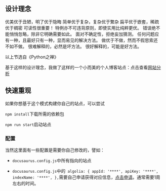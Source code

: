 ## 设计理念

优美优于丑陋，明了优于隐晦
简单优于复杂，复杂优于繁杂
扁平优于嵌套，稀疏优于稠密
可读性很重要！
特例亦不可违背原则，即使实用比纯粹更优。
错误绝不能悄悄忽略，除非它明确需要如此。
面对不确定性，拒绝妄加猜测。
任何问题应有一种，且最好只有一种，显而易见的解决方法。
做优于不做，然而不假思索还不如不做。
很难解释的，必然是坏方法。
很好解释的，可能是好方法。

以上节选自《Python之禅》

基于这样的设计理念，我做了这样的一个小而美的个人博客站点：点击查看[网站分析](https://pagespeed.web.dev/)

## 快速重现

如果你想基于这个模式构建你自己的站点，可以尝试

`npm install`下载所需的依赖包

`npm run start`启动站点

### 配置

当然这里面有一些配置是需要你自己修改的，譬如：

- `docusaurus.config.js`中所有指向的站点

- `docusaurus.config.js`中的`
      algolia: {
        appId: '****',
        apiKey: '****',
        indexName: '****',
      },`需要自己申请获得对应信息，[点击申请](https://docsearch.algolia.com/apply/)。通常需要1周左右的时间。
